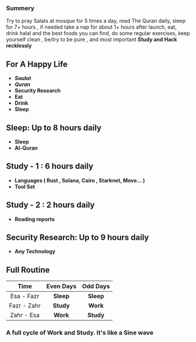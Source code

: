 ### Summery
Try to pray Salats at mosque for 5 times a day, read The Quran daily, sleep for 7+ hours , if needed take a nap for about 1+ hours after launch, eat, drink halal and the best foods you can find, do some regular exercises, keep yourself clean , be/try to be pure , and most important **Study and Hack recklessly**

## For A Happy Life
 - ***Saulat***
 - ***Quran***
 - **Security Research**
 - **Eat**
 - **Drink**
 - **Sleep**

## Sleep: Up to 8 hours daily
- **Sleep**
- **Al-Quran**


## Study - 1 : 6 hours daily

- **Languages ( Rust , Solana, Cairo , Starknet, Move... )**
- **Tool Set**
## Study - 2 : 2 hours daily
- **Reading reports**
## Security Research: Up to 9 hours daily

- **Any Technology** 

## Full Routine

|    Time     | Even Days | Odd Days  |
| :---------: | :-------: | :-------: |
| Esa - Fazr  | **Sleep** | **Sleep** |
| Fazr - Zahr | **Study** | **Work**  |
| Zahr - Esa  | **Work**  | **Study** |

### A full cycle of **Work** and **Study**. It's like a **Sine wave**

